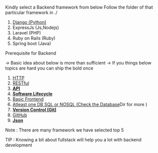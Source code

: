 
Kindly select a Backend framework from below
Follow the folder of that particular framework in ./ 

1. [Django           (Python)](https://github.com/DIEMS-HUB/Roadmaps/tree/main/Backend_Development/Django)
2. ExpressJs        (Js,Nodejs)
3. Laravel          (PHP)
4. Ruby on Rails    (Ruby)
5. Spring boot      (Java)


Prerequisite for Backend

-> Basic idea about below is more than sufficient 
-> If you things below topics are hard you can ship the bold once 

1. <a href="#">HTTP</a> 
2. <a href="#">RESTful</a>
3. <a href="https://developer.mozilla.org/en-US/docs/Web/API"><b>API</b></a> 
4. <a href="#"><b>Software Lifecycle</b> 
5. <a href="#">Basic Frontend </a>
6. <a href="https://www.w3schools.com/mysql/">Atleast one DB SQL or NOSQL (Check the <a href="#">Database</a>Dir for more )
7. <a href="https://www.w3schools.com/git/default.asp"><b>Version Control (Git) </b></a>
8. <a href="https://www.w3schools.com/git/default.asp">GitHub </a>
9. <a href="https://jsonplaceholder.typicode.com/"><b>Json</b></a>

Note : There are many framework we have selected top 5 

TIP : Knowing a bit about fullstack will help you a lot with backend development 
